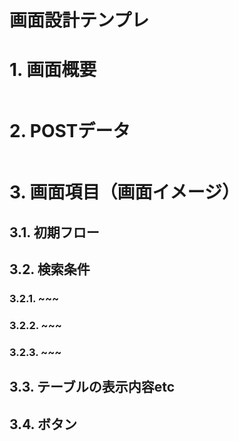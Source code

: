 # 画面設計テンプレ

# 1. 画面概要

```

```

# 2. POSTデータ

```

```

# 3. 画面項目（画面イメージ）

## 3.1. 初期フロー

## 3.2. 検索条件

### 3.2.1. ~~~

### 3.2.2. ~~~

### 3.2.3. ~~~

## 3.3. テーブルの表示内容etc

## 3.4. ボタン
